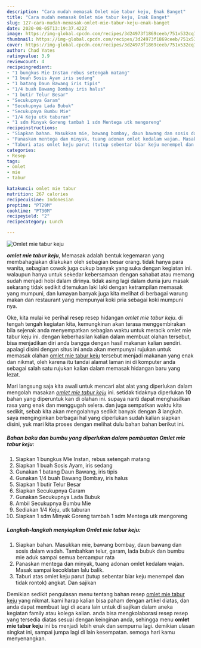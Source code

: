 ```yaml
---
description: "Cara mudah memasak Omlet mie tabur keju, Enak Banget"
title: "Cara mudah memasak Omlet mie tabur keju, Enak Banget"
slug: 127-cara-mudah-memasak-omlet-mie-tabur-keju-enak-banget
date: 2020-08-05T13:19:37.422Z
image: https://img-global.cpcdn.com/recipes/3d24973f1869ceeb/751x532cq70/omlet-mie-tabur-keju-foto-resep-utama.jpg
thumbnail: https://img-global.cpcdn.com/recipes/3d24973f1869ceeb/751x532cq70/omlet-mie-tabur-keju-foto-resep-utama.jpg
cover: https://img-global.cpcdn.com/recipes/3d24973f1869ceeb/751x532cq70/omlet-mie-tabur-keju-foto-resep-utama.jpg
author: Chad Yates
ratingvalue: 3.9
reviewcount: 4
recipeingredient:
- "1 bungkus Mie Instan rebus setengah matang"
- "1 buah Sosis Ayam iris sedang"
- "1 batang Daun Bawang iris tipis"
- "1/4 buah Bawang Bombay iris halus"
- "1 butir Telur Besar"
- "Secukupnya Garam"
- "Secukupnya Lada Bubuk"
- "Secukupnya Bumbu Mie"
- "1/4 Keju utk taburan"
- "1 sdm Minyak Goreng tambah 1 sdm Mentega utk mengoreng"
recipeinstructions:
- "Siapkan bahan. Masukkan mie, bawang bombay, daun bawang dan sosis dalam wadah. Tambahkan telur, garam, lada bubuk dan bumbu mie aduk sampai semua bercampur rata"
- "Panaskan mentega dan minyak, tuang adonan omlet kedalam wajan. Masak sampai kecoklatan lalu balik."
- "Taburi atas omlet keju parut (tutup sebentar biar keju menempel dan tidak rontok) angkat. Dan sajikan"
categories:
- Resep
tags:
- omlet
- mie
- tabur

katakunci: omlet mie tabur 
nutrition: 267 calories
recipecuisine: Indonesian
preptime: "PT29M"
cooktime: "PT30M"
recipeyield: "2"
recipecategory: Lunch

---
```



![Omlet mie tabur keju](https://img-global.cpcdn.com/recipes/3d24973f1869ceeb/751x532cq70/omlet-mie-tabur-keju-foto-resep-utama.jpg)

<b><i>omlet mie tabur keju</i></b>, Memasak adalah bentuk kegemaran yang membahagiakan dilakukan oleh sebagian besar orang. tidak hanya para wanita, sebagian cowok juga cukup banyak yang suka dengan kegiatan ini. walaupun hanya untuk sekedar kebersamaan dengan sahabat atau memang sudah menjadi hobi dalam dirinya. tidak asing lagi dalam dunia juru masak sekarang tidak sedikit ditemukan laki laki dengan ketrampilan memasak yang mumpuni, dan lumayan banyak juga kita melihat di berbagai warung makan dan restaurant yang mempunyai koki pria sebagai koki mumpuni nya.

Oke, kita mulai ke perihal resep resep hidangan <i>omlet mie tabur keju</i>. di tengah tengah kegiatan kita, kemungkinan akan terasa menggembirakan bila sejenak anda menyempatkan sebagian waktu untuk meracik omlet mie tabur keju ini. dengan keberhasilan kalian dalam membuat olahan tersebut, bisa menjadikan diri anda bangga dengan hasil makanan kalian sendiri. apalagi disini dengan situs ini anda akan mempunyai rujukan untuk memasak olahan <u>omlet mie tabur keju</u> tersebut menjadi makanan yang enak dan nikmat, oleh karena itu tandai alamat laman ini di komputer anda sebagai salah satu rujukan kalian dalam memasak hidangan baru yang lezat.




Mari langsung saja kita awali untuk mencari alat alat yang diperlukan dalam mengolah masakan <u><i>omlet mie tabur keju</i></u> ini. setidak tidaknya diperlukan <b>10</b> bahan yang diperuntuk kan di olahan ini. supaya nanti dapat menghasilkan rasa yang enak dan menggugah selera. dan juga sempatkan waktu kita sedikit, sebab kita akan mengolahnya sedikit banyak dengan <b>3</b> langkah. saya menginginkan berbagai hal yang diperlukan sudah kalian siapkan disini, yuk mari kita proses dengan melihat dulu bahan bahan berikut ini.

<!--inarticleads1-->

##### Bahan baku dan bumbu yang diperlukan dalam pembuatan Omlet mie tabur keju:

1. Siapkan 1 bungkus Mie Instan, rebus setengah matang
1. Siapkan 1 buah Sosis Ayam, iris sedang
1. Gunakan 1 batang Daun Bawang, iris tipis
1. Gunakan 1/4 buah Bawang Bombay, iris halus
1. Siapkan 1 butir Telur Besar
1. Siapkan Secukupnya Garam
1. Gunakan Secukupnya Lada Bubuk
1. Ambil Secukupnya Bumbu Mie
1. Sediakan 1/4 Keju, utk taburan
1. Siapkan 1 sdm Minyak Goreng tambah 1 sdm Mentega utk mengoreng




<!--inarticleads2-->

##### Langkah-langkah menyiapkan Omlet mie tabur keju:

1. Siapkan bahan. Masukkan mie, bawang bombay, daun bawang dan sosis dalam wadah. Tambahkan telur, garam, lada bubuk dan bumbu mie aduk sampai semua bercampur rata
1. Panaskan mentega dan minyak, tuang adonan omlet kedalam wajan. Masak sampai kecoklatan lalu balik.
1. Taburi atas omlet keju parut (tutup sebentar biar keju menempel dan tidak rontok) angkat. Dan sajikan




Demikian sedikit pengulasan menu tentang bahan resep <u>omlet mie tabur keju</u> yang nikmat. kami harap kalian bisa paham dengan artikel diatas, dan anda dapat membuat lagi di acara lain untuk di sajikan dalam aneka kegiatan family atau kolega kalian. anda bisa mengkolaborasi resep resep yang tersedia diatas sesuai dengan keinginan anda, sehingga menu <b>omlet mie tabur keju</b> ini bs menjadi lebih enak dan sempurna lagi. demikian ulasan singkat ini, sampai jumpa lagi di lain kesempatan. semoga hari kamu menyenangkan.
